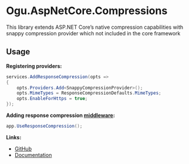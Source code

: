 # Ogu.AspNetCore.Compressions

This library extends ASP.NET Core’s native compression capabilities with snappy compression provider which not included in the core framework

## Usage

**Registering providers:**
```csharp
services.AddResponseCompression(opts =>
{
    opts.Providers.Add<SnappyCompressionProvider>();
    opts.MimeTypes = ResponseCompressionDefaults.MimeTypes;
    opts.EnableForHttps = true;
});
```

**Adding response compression [middleware](https://learn.microsoft.com/en-us/aspnet/core/fundamentals/middleware/?view=aspnetcore-8.0):**
```csharp
app.UseResponseCompression();
```


**Links:**
- [GitHub](https://github.com/ogulcanturan/Ogu.Compressions)
- [Documentation](https://github.com/ogulcanturan/Ogu.Compressions#readme)
